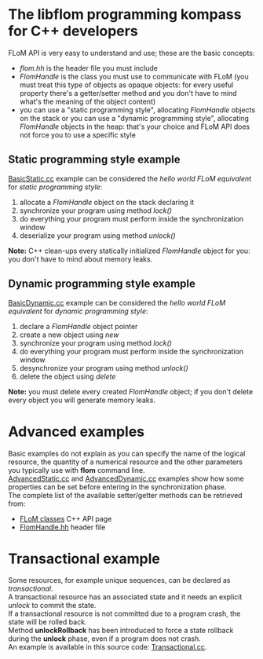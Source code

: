 # The libflom programming kompass for C++ developers

FLoM API is very easy to understand and use; these are the basic concepts:

* *flom.hh* is the header file you must include
* *FlomHandle* is the class you must use to communicate with FLoM (you must treat this type of objects as opaque objects: for every useful property there's a getter/setter method and you don't have to mind what's the meaning of the object content)
* you can use a "static programming style", allocating *FlomHandle* objects on the stack or you can use a "dynamic programming style", allocating *FlomHandle* objects in the heap: that's your choice and FLoM API does not force you to use a specific style

## Static programming style example

[BasicStatic.cc](https://github.com/tiian/flom/blob/master/doc/examples/BasicStatic.cc) example can be considered the *hello world FLoM equivalent* for *static programming style*:

1. allocate a *FlomHandle* object on the stack declaring it
2. synchronize your program using method *lock()*
3. do everything your program must perform inside the synchronization window
5. deserialize your program using method *unlock()*

**Note:** C++ clean-ups every statically initialized *FlomHandle* object for you: you don't have to mind about memory leaks.

## Dynamic programming style example

[BasicDynamic.cc](https://github.com/tiian/flom/blob/master/doc/examples/BasicDynamic.cc) example can be considered the *hello world FLoM equivalent* for *dynamic programming style*:
1. declare a *FlomHandle* object pointer
2. create a new object using *new*
3. synchronize your program using method *lock()*
4. do everything your program must perform inside the synchronization window
5. desynchronize your program using method *unlock()*
6. delete the object using *delete*

**Note:** you must delete every created *FlomHandle* object; if you don't delete every object you will generate memory leaks.

# Advanced examples
Basic examples do not explain as you can specify the name of the logical resource, the quantity of a numerical resource and the other parameters you typically use with **flom** command line.    
[AdvancedStatic.cc](https://github.com/tiian/flom/blob/master/doc/examples/AdvancedStatic.cc) and [AdvancedDynamic.cc](https://github.com/tiian/flom/blob/master/doc/examples/AdvancedDynamic.cc) examples show how some properties can be set before entering in the synchronization phase.    
The complete list of the available setter/getter methods can be retrieved from:

* [FLoM classes](http://www.tiian.org/flom/API/C++/annotated.html) C++ API page
* [FlomHandle.hh](https://github.com/tiian/flom/blob/master/src/FlomHandle.hh) header file

# Transactional example
Some resources, for example unique sequences, can be declared as *transactional*.    
A transactional resource has an associated state and it needs an explicit *unlock* to commit the state.    
If a transactional resource is not committed due to a program crash, the state will be rolled back.   
Method **unlockRollback** has been introduced to force a state rollback during the **unlock** phase, even if a program does not crash.   
An example is available in this source code: [Transactional.cc](https://github.com/tiian/flom/blob/master/doc/examples/Transactional.cc).

